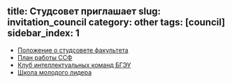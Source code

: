 title: Студсовет приглашает
slug: invitation_council
category: other
tags: [council]
sidebar_index: 1
---

* [Положение о студсовете факультета](/files/polozhenie.doc)
* [План работы ССФ](/files/stud_sched.doc)
* [Клуб интеллектуальных команд БГЭУ](/files/kikbseu.doc)
* [Школа молодого лидера](/files/leaderschool.doc)
